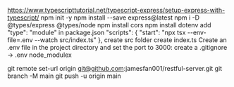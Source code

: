 https://www.typescripttutorial.net/typescript-express/setup-express-with-typescript/
npm init -y
npm install --save express@latest
npm i -D @types/express @types/node
npm install cors
npm install dotenv
add   "type": "module" in package.json
 "scripts": {
    "start": "npx tsx --env-file=.env --watch  src/index.ts"
  },
create src folder
create index.ts
Create an .env file in the project directory and set the port to 3000:
create a .gitignore -> .env node_modulex

git remote set-url origin git@github.com:jamesfan001/restful-server.git
git branch -M main
git push -u origin main

   